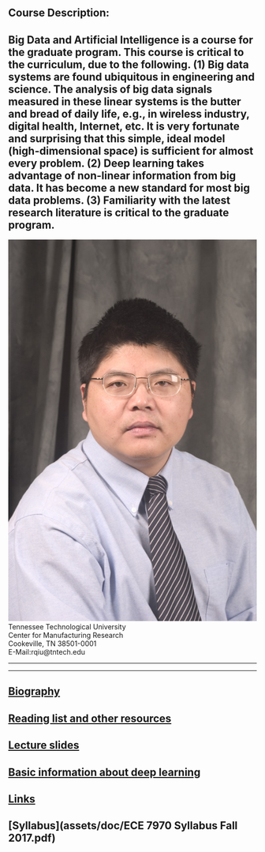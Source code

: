 ## Course Description:   

Big Data and Artificial Intelligence is a course for the graduate program. This course is critical to the curriculum, due to the following. (1) Big data systems are found ubiquitous in engineering and science. The analysis of big data signals measured in these linear systems is the butter and bread of daily life, e.g., in wireless industry, digital health, Internet, etc. It is very fortunate and surprising that this simple, ideal model (high-dimensional space) is sufficient for almost every problem. (2) Deep learning takes advantage of non-linear information from big data. It has become a new standard for most big data problems. (3) Familiarity with the latest research literature is critical to the graduate program. 
---
<div class="speaker-wrap">
<div class="speakerphoto">
<img src="assets/img/qiu_hdsht1_2004.JPG">
</div>
<div class="card">
<a class="talkdate" >Tennessee Technological University</a> <br>
<span class="speaker">Center for Manufacturing Research</span> <br>
<span class="speakerposition">Cookeville, TN 38501-0001</span> <br>
<span class="speakerposition">E-Mail:rqiu@tntech.edu</span>
</div>
</div>


---

---
## [Biography](http://www.cae.tntech.edu/~rqiu/robert_qiu.htm)

## [Reading list and other resources](readings)

## [Lecture slides](lecture_slides)    

## [Basic information about deep learning](basicinfo)    

## [Links](links.md)

## [Syllabus](assets/doc/ECE 7970 Syllabus Fall 2017.pdf)
